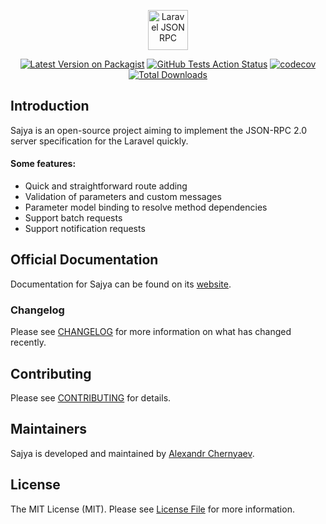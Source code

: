 <p align="center">
    <img src="https://sajya.github.io/assets/img/laravel-sajya.svg" height="64px;" alt="Laravel JSON RPC">
</p>


<p align="center">
    <a href="https://packagist.org/packages/sajya/server"><img src="https://img.shields.io/packagist/v/sajya/server.svg" alt="Latest Version on Packagist"></a>
<a href="https://github.com/sajya/server/actions?query=workflow%3Arun-tests+branch%3Amaster"><img src="https://img.shields.io/github/workflow/status/sajya/server/run-tests?label=tests" alt="GitHub Tests Action Status"></a>
<a href="https://codecov.io/gh/sajya/server"><img src="https://codecov.io/gh/sajya/server/branch/master/graph/badge.svg" alt="codecov"></a>
<a href="https://packagist.org/packages/sajya/server"><img src="https://img.shields.io/packagist/dt/sajya/server.svg" alt="Total Downloads"></a>
</p>


## Introduction

Sajya is an open-source project aiming to implement the JSON-RPC 2.0 server specification for the Laravel quickly.

#### Some features:

- Quick and straightforward route adding
- Validation of parameters and custom messages
- Parameter model binding to resolve method dependencies
- Support batch requests
- Support notification requests

## Official Documentation

Documentation for Sajya can be found on its [website](https://sajya.github.io/).

### Changelog

Please see [CHANGELOG](CHANGELOG.md) for more information on what has changed recently.

## Contributing

Please see [CONTRIBUTING](CONTRIBUTING.md) for details.

## Maintainers

Sajya is developed and maintained by [Alexandr Chernyaev](https://github.com/tabuna).

## License

The MIT License (MIT). Please see [License File](LICENSE.md) for more information.
